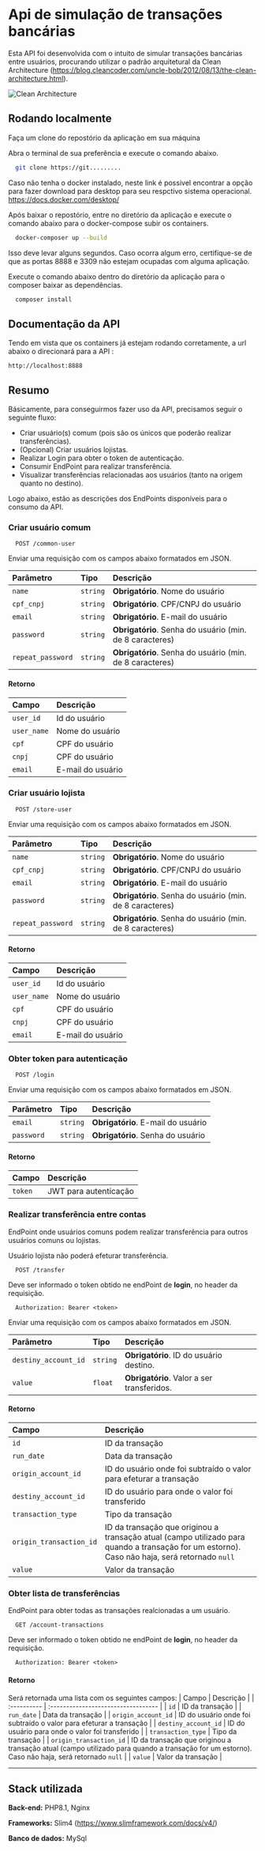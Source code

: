 
# Api de simulação de transações bancárias

Esta API foi desenvolvida com o intuito de simular transações bancárias entre usuários, procurando utilizar o padrão arquitetural da Clean Architecture (https://blog.cleancoder.com/uncle-bob/2012/08/13/the-clean-architecture.html).

![Clean Architecture](https://blog.cleancoder.com/uncle-bob/images/2012-08-13-the-clean-architecture/CleanArchitecture.jpg)
## Rodando localmente

Faça um clone do repostório da aplicação em sua máquina

Abra o terminal de sua preferência e execute o comando abaixo.

```bash
  git clone https://git.........
```

Caso não tenha o docker instalado, neste link é possivel encontrar a opção para fazer download para desktop para seu respctivo sistema operacional. https://docs.docker.com/desktop/


Após baixar o repostório, entre no diretório da aplicação e execute o comando abaixo para o docker-compose subir os containers.


```bash
  docker-composer up --build
```

Isso deve levar alguns segundos. Caso ocorra algum erro, certifique-se de que as portas 8888 e 3309 não estejam ocupadas com alguma aplicação.
    
Execute o comando abaixo dentro do diretório da aplicação para o composer baixar as dependências.
```bash
  composer install
```


## Documentação da API

Tendo em vista que os containers já estejam rodando corretamente, a url abaixo o direcionará para a API :

```http
http://localhost:8888
```

## Resumo

Básicamente, para conseguirmos fazer uso da API, precisamos seguir o seguinte fluxo:
- Criar usuário(s) comum  (pois são os únicos que poderão realizar transferências).
- (Opcional) Criar usuários lojistas.
- Realizar Login para obter o token de autenticação.
- Consumir EndPoint para realizar transferência.
- Visualizar transferências relacionadas aos usuários (tanto na origem quanto no destino).

Logo abaixo, estão as descrições dos EndPoints disponíveis para o consumo da API.

### Criar usuário comum

```http
  POST /common-user
```
Enviar uma requisição com os campos abaixo formatados em JSON.


| Parâmetro   | Tipo       | Descrição                           |
| :---------- | :--------- | :---------------------------------- |
| `name` | `string` | **Obrigatório**. Nome do usuário |
| `cpf_cnpj` | `string` | **Obrigatório**. CPF/CNPJ do usuário|
| `email` | `string` | **Obrigatório**. E-mail do usuário|
| `password` | `string` | **Obrigatório**. Senha do usuário (min. de 8 caracteres)|
| `repeat_password` | `string` | **Obrigatório**. Senha do usuário (min. de 8 caracteres)|

#### Retorno
| Campo   | Descrição                           |
| :---------- | :---------------------------------- |
| `user_id` |  Id do usuário |
| `user_name` |  Nome do usuário |
| `cpf` | CPF do usuário|
| `cnpj` | CPF do usuário|
| `email` | E-mail do usuário|



### Criar usuário lojista

```http
  POST /store-user
```
Enviar uma requisição com os campos abaixo formatados em JSON.


| Parâmetro   | Tipo       | Descrição                           |
| :---------- | :--------- | :---------------------------------- |
| `name` | `string` | **Obrigatório**. Nome do usuário |
| `cpf_cnpj` | `string` | **Obrigatório**. CPF/CNPJ do usuário|
| `email` | `string` | **Obrigatório**. E-mail do usuário|
| `password` | `string` | **Obrigatório**. Senha do usuário (min. de 8 caracteres)|
| `repeat_password` | `string` | **Obrigatório**. Senha do usuário (min. de 8 caracteres)|

#### Retorno
| Campo   | Descrição                           |
| :---------- | :---------------------------------- |
| `user_id` |  Id do usuário |
| `user_name` |  Nome do usuário |
| `cpf` | CPF do usuário|
| `cnpj` | CPF do usuário|
| `email` | E-mail do usuário|


### Obter token para autenticação

```http
  POST /login
```
Enviar uma requisição com os campos abaixo formatados em JSON.


| Parâmetro   | Tipo       | Descrição                           |
| :---------- | :--------- | :---------------------------------- |
| `email` | `string` | **Obrigatório**. E-mail do usuário |
| `password` | `string` | **Obrigatório**. Senha do usuário |

#### Retorno
| Campo   | Descrição                           |
| :---------- | :---------------------------------- |
| `token` |  JWT para autenticação |


### Realizar transferência entre contas

EndPoint onde usuários comuns podem realizar transferência para outros usuários comuns ou lojistas.

Usuário lojista não poderá efeturar transferência.

```http
  POST /transfer
```
Deve ser informado o token obtido ne endPoint de **login**, no header da requisição.
```http
  Authorization: Bearer <token>
```

Enviar uma requisição com os campos abaixo formatados em JSON.


| Parâmetro   | Tipo       | Descrição                           |
| :---------- | :--------- | :---------------------------------- |
| `destiny_account_id` | `string` | **Obrigatório**. ID do usuário destino. |
| `value` | `float` | **Obrigatório**. Valor a ser transferidos. |

#### Retorno
| Campo   | Descrição                           |
| :---------- | :---------------------------------- |
| `id` | ID da transação |
| `run_date` | Data da transação |
| `origin_account_id` | ID do usuário onde foi subtraído o valor para efeturar a transação |
| `destiny_account_id` | ID do usuário para onde o valor foi transferido |
| `transaction_type` | Tipo da transação |
| `origin_transaction_id` | ID da transação que originou a transação atual (campo utilizado para quando a transação for um estorno). Caso não haja, será retornado `null` |
| `value` | Valor da transação |


### Obter lista de transferências

EndPoint para obter todas as transações realcionadas a um usuário.


```http
  GET /account-transactions
```
Deve ser informado o token obtido ne endPoint de **login**, no header da requisição.
```http
  Authorization: Bearer <token>
```
#### Retorno
Será retornada uma lista com os seguintes campos:
| Campo   | Descrição                           |
| :---------- | :---------------------------------- |
| `id` | ID da transação |
| `run_date` | Data da transação |
| `origin_account_id` | ID do usuário onde foi subtraído o valor para efeturar a transação |
| `destiny_account_id` | ID do usuário para onde o valor foi transferido |
| `transaction_type` | Tipo da transação |
| `origin_transaction_id` | ID da transação que originou a transação atual (campo utilizado para quando a transação for um estorno). Caso não haja, será retornado `null` |
| `value` | Valor da transação |

----

## Stack utilizada

**Back-end:** PHP8.1, Nginx

**Frameworks:** Slim4 (https://www.slimframework.com/docs/v4/)

**Banco de dados:** MySql

